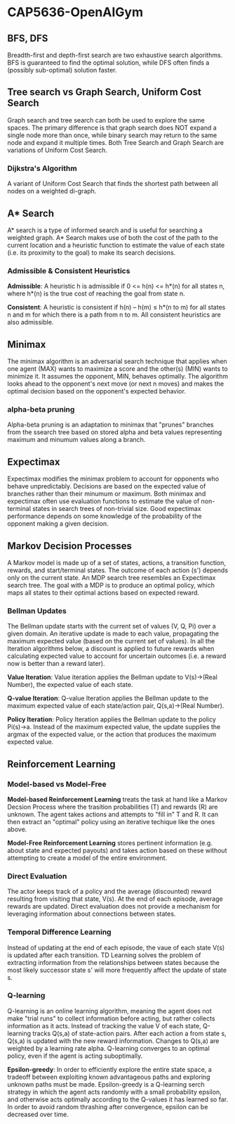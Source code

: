 # CAP5636-OpenAIGym

## BFS, DFS
Breadth-first and depth-first search are two exhaustive search algorithms. BFS is guaranteed to find the optimal solution, while DFS often finds a (possibly sub-optimal) solution faster.

## Tree search vs Graph Search, Uniform Cost Search
Graph search and tree search can both be used to explore the same spaces. The primary difference is that graph search does NOT expand a single node more than once, while binary search may return to the same node and expand it multiple times. Both Tree Search and Graph Search are variations of Uniform Cost Search.

### Dijkstra's Algorithm
A variant of Uniform Cost Search that finds the shortest path between all nodes on a weighted di-graph.

## A* Search
A* search is a type of informed search and is useful for searching a weighted graph. A* Search makes use of both the cost of the path to the current location and a heuristic function to estimate the value of each state (i.e. its proximity to the goal) to make its search decisions.

### Admissible & Consistent Heuristics

**Admissible**: A heuristic h is admissible if 0 <= h(n) <= h*(n) for all states n, where h*(n) is the true cost of reaching the goal from state n.

**Consistent**: A heuristic is consistent if h(n) – h(m) ≤ h*(n to m) for all states n and m for which there is a path from n to m. All consistent heuristics are also admissible.

## Minimax
The minimax algorithm is an adversarial search technique that applies when one agent (MAX) wants to maximize a score and the other(s) (MIN) wants to minimize it. It assumes the opponent, MIN, behaves optimally. The algorithm looks ahead to the opponent's next move (or next n moves) and makes the optimal decision based on the opponent's expected behavior.

### alpha-beta pruning
Alpha-beta pruning is an adaptation to minimax that "prunes" branches from the ssearch tree based on stored alpha and beta values representing maximum and minumum values along a branch.

## Expectimax
Expectimax modifies the minimax problem to account for opponents who behave unpredictably. Decisions are based on the expected value of branches rather than their minumum or maximum. Both minimax and expectimax often use evaluation functions to estimate the value of non-terminal states in search trees of non-trivial size. Good expectimax performance depends on some knowledge of the probability of the opponent making a given decision.

## Markov Decision Processes
A Markov model is made up of a set of states, actions, a transition function, rewards, and start/terminal states. The outcome of each action (s') depends only on the current state. An MDP search tree resembles an Expectimax search tree. The goal with a MDP is to produce an optimal policy, which maps all states to their optimal actions based on expected reward.

### Bellman Updates
The Bellman update starts with the current set of values (V, Q, Pi) over a given domain. An iterative update is made to each value, propagating the maximum expected value (based on the current set of values). In all the Iteration algorithms below, a discount is applied to future rewards when calculating expected value to account for uncertain outcomes (i.e. a reward now is better than a reward later).

**Value Iteration**: Value iteration applies the Bellman update to V(s)->(Real Number), the expected value of each state.

**Q-value Iteration**: Q-value Iteration applies the Bellman update to the maximum expected value of each state/action pair, Q(s,a)->(Real Number).

**Policy Iteration**: Policy Iteration applies the Bellman update to the policy Pi(s)->a. Instead of the maximum expected value, the update supplies the argmax of the expected value, or the action that produces the maximum expected value.

## Reinforcement Learning

### Model-based vs Model-Free

**Model-based Reinforcement Learning** treats the task at hand like a Markov Decsion Process where the trasition probabilities (T) and rewards (R) are unknown. The agent takes actions and attempts to "fill in" T and R. It can then extract an "optimal" policy using an iterative techique like the ones above.

**Model-Free Reinforcement Learning** stores pertinent information (e.g. about state and expected payouts) and takes action based on these without attempting to create a model of the entire environment.

### Direct Evaluation
The actor keeps track of a policy and the average (discounted) reward resulting from visiting that state, V(s). At the end of each episode, average rewards are updated. Direct evaluation does not provide a mechanism for leveraging information about connections between states.

### Temporal Difference Learning
Instead of updating at the end of each episode, the vaue of each state V(s) is updated after each transition. TD Learning solves the problem of extracting information from the relationships between states because the most likely successor state s' will more frequently affect the update of state s.

### Q-learning

Q-learning is an online learning algorithm, meaning the agent does not make "trial runs" to collect information before acting, but rather collects information as it acts. Instead of tracking the value V of each state, Q-learning tracks Q(s,a) of state-action pairs. After each action a from state s, Q(s,a) is updated with the new reward information. Changes to Q(s,a) are weighted by a learning rate alpha. Q-learning converges to an optimal policy, even if the agent is acting suboptimally.

**Epsilon-greedy**: In order to efficiently explore the entire state space, a tradeoff between exploiting known advantageous paths and exploring unknown paths must be made. Epsilon-greedy is a Q-learning serch strategy in which the agent acts randomly with a small probability epsilon, and otherwise acts optimally according to the Q-values it has learned so far. In order to avoid random thrashing after convergence, epsilon can be decreased over time.
